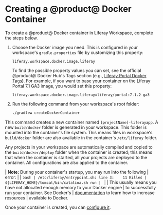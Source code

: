 # Creating a @product@ Docker Container

To create a @product@ Docker container in Liferay Workspace, complete the steps
below.

1.  Choose the Docker image you need. This is configured in your workspace's
    `gradle.properties` file by customizing this property: 

    ```properties
    liferay.workspace.docker.image.liferay
    ```

    To find the possible property values you can set, see the official @product@
    Docker Hub's Tags section (e.g.,
    [Liferay Portal Docker Tags](https://hub.docker.com/r/liferay/portal/tags)).
    For example, if you want to base your container on the Liferay Portal 7.1
    GA3 image, you would set this property:

        liferay.workspace.docker.image.liferay=liferay/portal:7.1.2-ga3

2.  Run the following command from your workspace's root folder:

    ```bash
    ./gradlew createDockerContainer
    ```

This command creates a new container named `[projectName]-liferayapp`. A new
`build/docker` folder is generated in your workspace. This folder is mounted
into the container's file system. This means files in workspace's `build/docker`
folder are also available in the container's `/etc/liferay` folder.

Any projects in your workspace are automatically compiled and copied to the
`build/docker/deploy` folder when the container is created; this means that when
the container is started, all your projects are deployed to the container. All
configurations are also applied to the container.

| **Note:** During your container's startup, you may run into the following
| error:
| 
| ```bash
| /etc/liferay/entrypoint.sh: line 3:    11 Killed
| ${LIFERAY_HOME}/tomcat/bin/catalina.sh run
| ```
| 
| This usually means you have not allocated enough memory to your Docker engine
| to successfully run your container. See Docker's
| [documentation](https://docs.docker.com) to learn how to increase resources
| available to Docker.

Once your container is created, you can
[configure it](/docs/reference/7-2/-/knowledge_base/reference/configuring-a-docker-container).
